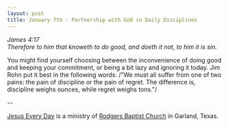```yaml
---
layout: post
title: January 7th - Partnership with God in Daily Disciplines
---
```


_James 4:17  
Therefore to him that knoweth to do good, and doeth it not, to him
it is sin._

You might find yourself choosing between the inconvenience of doing
good and keeping your commitment, or being a bit lazy and ignoring it
today. Jim Rohn put it best in the following words: /"We must all
suffer from one of two pains: the pain of discipline or the pain of
regret. The difference is, discipline weighs ounces, while regret
weighs tons."/

 --

<a href=http://jesuseveryday.net>Jesus Every Day</a> is a ministry of <a href=http://rodgersbaptist.net>Rodgers Baptist Church</a> in Garland, Texas.
